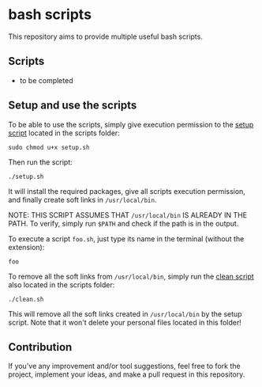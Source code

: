 # bash scripts

This repository aims to provide multiple useful bash scripts.

## Scripts

- to be completed

## Setup and use the scripts

To be able to use the scripts, simply give execution permission to the [setup script](setup.sh) located in the scripts folder:

```
sudo chmod u+x setup.sh
```

Then run the script:

```
./setup.sh
```

It will install the required packages, give all scripts execution permission, and finally create soft links in `/usr/local/bin`.

NOTE: THIS SCRIPT ASSUMES THAT `/usr/local/bin` IS ALREADY IN THE PATH. To verify, simply run `$PATH` and check if the path is in the output.

To execute a script `foo.sh`, just type its name in the terminal (without the extension):

```
foo
```

To remove all the soft links from `/usr/local/bin`, simply run the [clean script](clean.sh) also located in the scripts folder:

```
./clean.sh
```

This will remove all the soft links created in `/usr/local/bin` by the setup script. Note that it won't delete your personal files located in this folder!

## Contribution

If you've any improvement and/or tool suggestions, feel free to fork the project, implement your ideas, and make a pull request in this repository.
